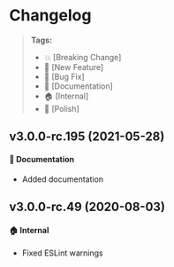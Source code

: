 Changelog
=========

> **Tags:**
> - :boom:       [Breaking Change]
> - :rocket:     [New Feature]
> - :bug:        [Bug Fix]
> - :memo:       [Documentation]
> - :house:      [Internal]
> - :nail_care:  [Polish]

## v3.0.0-rc.195 (2021-05-28)

#### :memo: Documentation

* Added documentation

## v3.0.0-rc.49 (2020-08-03)

#### :house: Internal

* Fixed ESLint warnings
